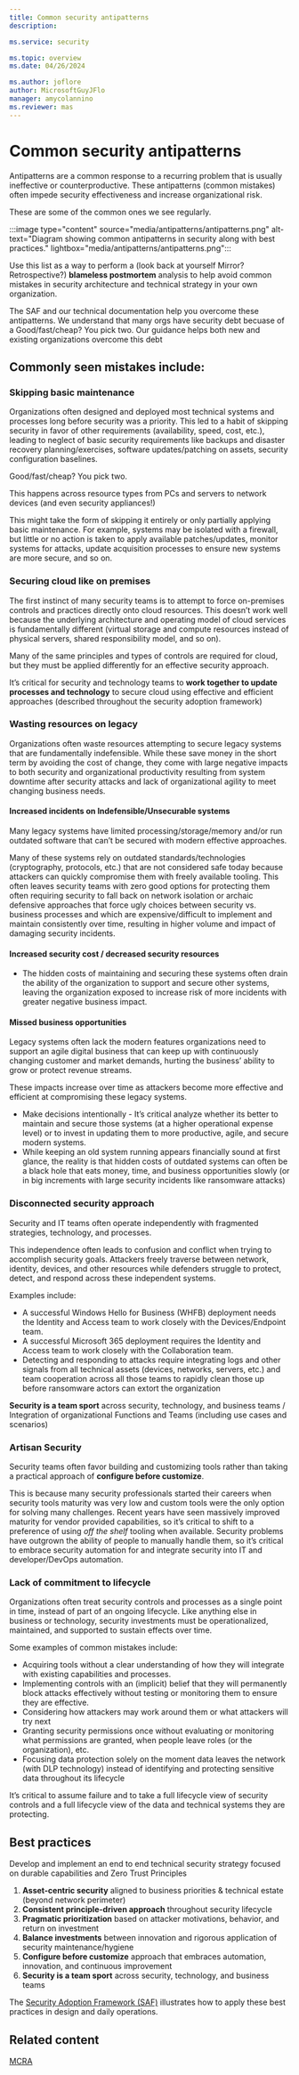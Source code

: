 ```yaml
---
title: Common security antipatterns
description: 

ms.service: security

ms.topic: overview
ms.date: 04/26/2024

ms.author: joflore
author: MicrosoftGuyJFlo
manager: amycolannino
ms.reviewer: mas
---
```

# Common security antipatterns

Antipatterns are a common response to a recurring problem that is usually ineffective or counterproductive. These antipatterns (common mistakes) often impede security effectiveness and increase organizational risk. 

These are some of the common ones we see regularly.

:::image type="content" source="media/antipatterns/antipatterns.png" alt-text="Diagram showing common antipatterns in security along with best practices." lightbox="media/antipatterns/antipatterns.png":::

Use this list as a way to perform a (look back at yourself Mirror? Retrospective?) **blameless postmortem** analysis to help avoid common mistakes in security architecture and technical strategy in your own organization.

The SAF and our technical documentation help you overcome these antipatterns. We understand that many orgs have security debt becuase of a Good/fast/cheap? You pick two. Our guidance helps both new and existing organizations overcome this debt 

## Commonly seen mistakes include:

### Skipping basic maintenance

Organizations often designed and deployed most technical systems and processes long before security was a priority. This led to a habit of skipping security in favor of other requirements (availability, speed, cost, etc.), leading to neglect of basic security requirements like backups and disaster recovery planning/exercises, software updates/patching on assets, security configuration baselines.

Good/fast/cheap? You pick two.

This happens across resource types from PCs and servers to network devices (and even security appliances!)

This might take the form of skipping it entirely or only partially applying basic maintenance. For example, systems may be isolated with a firewall, but little or no action is taken to apply available patches/updates, monitor systems for attacks, update acquisition processes to ensure new systems are more secure, and so on. 

### Securing cloud like on premises

The first instinct of many security teams is to attempt to force on-premises controls and practices directly onto cloud resources. This doesn’t work well because the underlying architecture and operating model of cloud services is fundamentally different (virtual storage and compute resources instead of physical servers, shared responsibility model, and so on). 

Many of the same principles and types of controls are required for cloud, but they must be applied differently for an effective security approach. 

It’s critical for security and technology teams to **work together to update processes and technology** to secure cloud using effective and efficient approaches (described throughout the security adoption framework)

### Wasting resources on legacy

Organizations often waste resources attempting to secure legacy systems that are fundamentally indefensible. While these save money in the short term by avoiding the cost of change, they come with large negative impacts to both security and organizational productivity resulting from system downtime after security attacks and lack of organizational agility to meet changing business needs.

#### Increased incidents on Indefensible/Unsecurable systems

Many legacy systems have limited processing/storage/memory and/or run outdated software that can’t be secured with modern effective approaches. 

Many of these systems rely on outdated standards/technologies (cryptography, protocols, etc.) that are not considered safe today because attackers can quickly compromise them with freely available tooling. This often leaves security teams with zero good options for protecting them often requiring security to fall back on network isolation or archaic defensive approaches that force ugly choices between security vs. business processes and which are expensive/difficult to implement and maintain consistently over time, resulting in higher volume and impact of damaging security incidents. 

#### Increased security cost / decreased security resources 

- The hidden costs of maintaining and securing these systems often drain the ability of the organization to support and secure other systems, leaving the organization exposed to increase risk of more incidents with greater negative business impact. 

#### Missed business opportunities

Legacy systems often lack the modern features organizations need to support an agile digital business that can keep up with continuously changing customer and market demands, hurting the business’ ability to grow or protect revenue streams.

These impacts increase over time as attackers become more effective and efficient at compromising these legacy systems.

- Make decisions intentionally - It’s critical analyze whether its better to maintain and secure those systems (at a higher operational expense level) or to invest in updating them to more productive, agile, and secure modern systems. 
- While keeping an old system running appears financially sound at first glance, the reality is that hidden costs of outdated systems can often be a black hole that eats money, time, and business opportunities slowly (or in big increments with large security incidents like ransomware attacks)

### Disconnected security approach

Security and IT teams often operate independently with fragmented strategies, technology, and processes. 

This independence often leads to confusion and conflict when trying to accomplish security goals. Attackers freely traverse between network, identity, devices, and other resources while defenders struggle to protect, detect, and respond across these independent systems. 

Examples include:

- A successful Windows Hello for Business (WHFB) deployment needs the Identity and Access team to work closely with the Devices/Endpoint team. 
- A successful Microsoft 365 deployment requires the Identity and Access team to work closely with the Collaboration team. 
- Detecting and responding to attacks require integrating logs and other signals from all technical assets (devices, networks, servers, etc.) and team cooperation across all those teams to rapidly clean those up before ransomware actors can extort the organization

**Security is a team sport** across security, technology, and business teams / Integration of organizational Functions and Teams (including use cases and scenarios)

### Artisan Security

Security teams often favor building and customizing tools rather than taking a practical approach of **configure before customize**.

This is because many security professionals started their careers when security tools maturity was very low and custom tools were the only option for solving many challenges. Recent years have seen massively improved maturity for vendor provided capabilities, so it’s critical to shift to a preference of using *off the shelf* tooling when available. Security problems have outgrown the ability of people to manually handle them, so it’s critical to embrace security automation for and integrate security into IT and developer/DevOps automation. 

### Lack of commitment to lifecycle

Organizations often treat security controls and processes as a single point in time, instead of part of an ongoing lifecycle. Like anything else in business or technology, security investments must be operationalized, maintained, and supported to sustain effects over time. 

Some examples of common mistakes include: 

- Acquiring tools without a clear understanding of how they will integrate with existing capabilities and processes.
- Implementing controls with an (implicit) belief that they will permanently block attacks effectively without testing or monitoring them to ensure they are effective.
- Considering how attackers may work around them or what attackers will try next
- Granting security permissions once without evaluating or monitoring what permissions are granted, when people leave roles (or the organization), etc. 
- Focusing data protection solely on the moment data leaves the network (with DLP technology) instead of identifying and protecting sensitive data throughout its lifecycle

It’s critical to assume failure and to take a full lifecycle view of security controls and a full lifecycle view of the data and technical systems they are protecting. 

## Best practices

Develop and implement an end to end technical security strategy focused on durable capabilities and Zero Trust Principles

1. **Asset-centric security** aligned to business priorities & technical estate (beyond network perimeter)
1. **Consistent principle-driven approach** throughout security lifecycle
1. **Pragmatic prioritization** based on attacker motivations, behavior, and return on investment 
1. **Balance investments** between innovation and rigorous application of security maintenance/hygiene
1. **Configure before customize** approach that embraces automation, innovation, and continuous improvement
1. **Security is a team sport** across security, technology, and business teams

The [Security Adoption Framework (SAF)](adoption.md) illustrates how to apply these best practices in design and daily operations. 

## Related content

[MCRA](mcra.md)